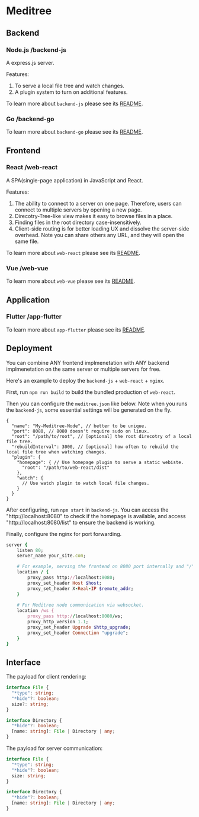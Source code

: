 # Meditree

## Backend

### Node.js /backend-js

A express.js server.

Features:

1. To serve a local file tree and watch changes.
2. A plugin system to turn on additional features.

To learn more about `backend-js` please see its [README](/backend-js/README.md).

### Go /backend-go

To learn more about `backend-go` please see its [README](/backend-go/README.md).

## Frontend

### React /web-react

A SPA(single-page application) in JavaScript and React.

Features:

1. The ability to connect to a server on one page. Therefore, users can connect to multiple servers by opening a new page.
2. Direcotry-Tree-like view makes it easy to browse files in a place.
3. Finding files in the root directory case-insensitively.
4. Client-side routing is for better loading UX and dissolve the server-side overhead. Note you can share others any URL, and they will open the same file.

To learn more about `web-react` please see its [README](/web-react/README.md).

### Vue /web-vue

To learn more about `web-vue` please see its [README](/web-vue/README.md).

## Application

### Flutter /app-flutter

To learn more about `app-flutter` please see its [README](/app-flutter/README.md).

## Deployment

You can combine ANY frontend implmenetation with ANY backend implmenetation
on the same server or multiple servers for free.

Here's an example to deploy the `backend-js` + `web-react` + `nginx`.

First, run `npm run build` to build the bundled production of `web-react`.

Then you can configure the `meditree.json` like below.
Note when you runs the `backend-js`, some essential settings will be generated on the fly.

```json5
{
  "name": "My-Meditree-Node", // better to be unique.
  "port": 8080, // 8080 doesn't require sudo on linux.
  "root": "/path/to/root", // [optional] the root direcotry of a local file tree.
  "rebuildInterval": 3000, // [optional] how often to rebuild the local file tree when watching changes.
  "plugin": {
    "homepage": { // Use homepage plugin to serve a static webiste.
      "root": "/path/to/web-react/dist"
    },
    "watch": {
      // Use watch plugin to watch local file changes.
    }
  }
}
```

After configuring, run `npm start` in `backend-js`.
You can access the "http://localhost:8080" to check if the homepage is available,
and access "http://localhost:8080/list" to ensure the backend is working.

Finally, configure the nginx for port forwarding.

```ruby
server {
    listen 80;
    server_name your_site.com;

    # For example, serving the frontend on 8080 port internally and "/" externally.
    location / {
        proxy_pass http://localhost:8080;
        proxy_set_header Host $host;
        proxy_set_header X-Real-IP $remote_addr;
    }
    
    # For Meditree node communication via websocket.
    location /ws {
        proxy_pass http://localhost:8080/ws;
        proxy_http_version 1.1;
        proxy_set_header Upgrade $http_upgrade;
        proxy_set_header Connection "upgrade";
    }
}
```

## Interface

The payload for client rendering:

```ts
interface File {
  "*type": string;
  "*hide"?: boolean;
  size?: string;
}

interface Directory {
  "*hide"?: boolean;
  [name: string]: File | Directory | any;
}
```

The payload for server communication:

```ts
interface File {
  "*type": string;
  "*hide"?: boolean;
  size: string;
}

interface Directory {
  "*hide"?: boolean;
  [name: string]: File | Directory | any;
}
```
